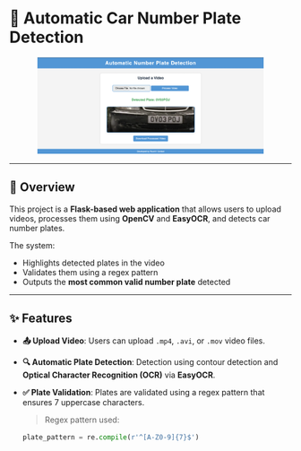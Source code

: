 # 🚗 Automatic Car Number Plate Detection

<p align="center">
  <img src="images/example.png" alt="Project Screenshot" width="80%" />
</p>

---

## 📌 Overview

This project is a **Flask-based web application** that allows users to upload videos, processes them using **OpenCV** and **EasyOCR**, and detects car number plates.

The system:
- Highlights detected plates in the video
- Validates them using a regex pattern
- Outputs the **most common valid number plate** detected

---

## ✨ Features

- **📤 Upload Video**: Users can upload `.mp4`, `.avi`, or `.mov` video files.
- **🔍 Automatic Plate Detection**: Detection using contour detection and **Optical Character Recognition (OCR)** via **EasyOCR**.
- **✅ Plate Validation**: Plates are validated using a regex pattern that ensures 7 uppercase characters.

  > Regex pattern used:  
  ```python
  plate_pattern = re.compile(r'^[A-Z0-9]{7}$')
